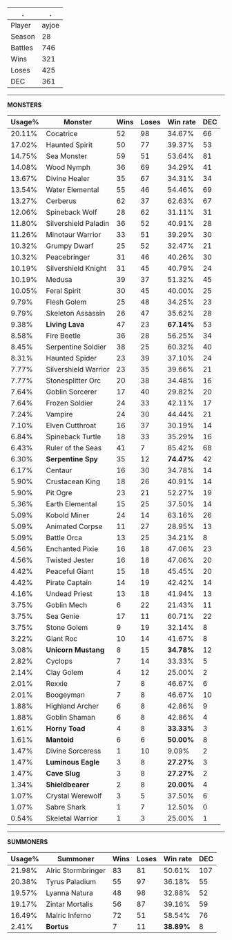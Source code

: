 .|.
|-|-
Player|ayjoe
Season|28
Battles|746
Wins|321
Loses|425
DEC|361

---
**MONSTERS**

Usage%|Monster|Wins|Loses|Win rate|DEC|
-|-|-|-|-|-|
20.11%|Cocatrice|52|98|34.67%|66|
17.02%|Haunted Spirit|50|77|39.37%|53|
14.75%|Sea Monster|59|51|53.64%|81|
14.08%|Wood Nymph|36|69|34.29%|41|
13.67%|Divine Healer|35|67|34.31%|34|
13.54%|Water Elemental|55|46|54.46%|69|
13.27%|Cerberus|62|37|62.63%|67|
12.06%|Spineback Wolf|28|62|31.11%|31|
11.80%|Silvershield Paladin|36|52|40.91%|28|
11.26%|Minotaur Warrior|33|51|39.29%|30|
10.32%|Grumpy Dwarf|25|52|32.47%|21|
10.32%|Peacebringer|31|46|40.26%|30|
10.19%|Silvershield Knight|31|45|40.79%|24|
10.19%|Medusa|39|37|51.32%|45|
10.05%|Feral Spirit|30|45|40.00%|25|
9.79%|Flesh Golem|25|48|34.25%|23|
9.79%|Skeleton Assassin|26|47|35.62%|28|
9.38%|**Living Lava**|47|23|**67.14%**|53|
8.58%|Fire Beetle|36|28|56.25%|34|
8.45%|Serpentine Soldier|38|25|60.32%|40|
8.31%|Haunted Spider|23|39|37.10%|24|
7.77%|Silvershield Warrior|23|35|39.66%|21|
7.77%|Stonesplitter Orc|20|38|34.48%|16|
7.64%|Goblin Sorcerer|17|40|29.82%|20|
7.64%|Frozen Soldier|24|33|42.11%|17|
7.24%|Vampire|24|30|44.44%|21|
7.10%|Elven Cutthroat|16|37|30.19%|14|
6.84%|Spineback Turtle|18|33|35.29%|16|
6.43%|Ruler of the Seas|41|7|85.42%|68|
6.30%|**Serpentine Spy**|35|12|**74.47%**|42|
6.17%|Centaur|16|30|34.78%|14|
5.90%|Crustacean King|18|26|40.91%|14|
5.90%|Pit Ogre|23|21|52.27%|19|
5.36%|Earth Elemental|15|25|37.50%|14|
5.09%|Kobold Miner|24|14|63.16%|26|
5.09%|Animated Corpse|11|27|28.95%|13|
5.09%|Battle Orca|13|25|34.21%|8|
4.56%|Enchanted Pixie|16|18|47.06%|23|
4.56%|Twisted Jester|16|18|47.06%|20|
4.42%|Peaceful Giant|15|18|45.45%|20|
4.42%|Pirate Captain|14|19|42.42%|14|
4.16%|Undead Priest|13|18|41.94%|13|
3.75%|Goblin Mech|6|22|21.43%|11|
3.75%|Sea Genie|17|11|60.71%|22|
3.75%|Stone Golem|9|19|32.14%|8|
3.22%|Giant Roc|10|14|41.67%|8|
3.08%|**Unicorn Mustang**|8|15|**34.78%**|12|
2.82%|Cyclops|7|14|33.33%|5|
2.14%|Clay Golem|4|12|25.00%|2|
2.01%|Rexxie|7|8|46.67%|6|
2.01%|Boogeyman|7|8|46.67%|10|
1.88%|Highland Archer|6|8|42.86%|9|
1.88%|Goblin Shaman|6|8|42.86%|4|
1.61%|**Horny Toad**|4|8|**33.33%**|3|
1.61%|**Mantoid**|6|6|**50.00%**|8|
1.47%|Divine Sorceress|1|10|9.09%|2|
1.47%|**Luminous Eagle**|3|8|**27.27%**|3|
1.47%|**Cave Slug**|3|8|**27.27%**|2|
1.34%|**Shieldbearer**|2|8|**20.00%**|4|
1.07%|Crystal Werewolf|3|5|37.50%|6|
1.07%|Sabre Shark|1|7|12.50%|0|
0.54%|Skeletal Warrior|1|3|25.00%|1|

---
**SUMMONERS**

Usage%|Summoner|Wins|Loses|Win rate|DEC|
-|-|-|-|-|-|
21.98%|Alric Stormbringer|83|81|50.61%|107|
20.38%|Tyrus Paladium|55|97|36.18%|55|
19.57%|Lyanna Natura|48|98|32.88%|52|
19.17%|Zintar Mortalis|56|87|39.16%|59|
16.49%|Malric Inferno|72|51|58.54%|76|
2.41%|**Bortus**|7|11|**38.89%**|8|
